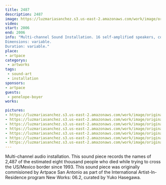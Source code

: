 ```yaml
---
title: 2487
description: 2487
image: https://luzmariasanchez.s3.us-east-2.amazonaws.com/work/image/original/2487_vi01.jpg
video: 
start: 2006
end: 2006
info: "Multi-channel Sound Installation. 16 self-amplified speakers, computer, bench, book.
Dimensions: variable.
Duration: variable."
place: 
- artpace
categorys:
 - artworks
tags: 
 - sound-art
 - installation
sponsors:
- artpace
guests:
 - penelope-boyer
works:

pictures:
- https://luzmariasanchez.s3.us-east-2.amazonaws.com/work/image/original/2487_vi01.jpg
- https://luzmariasanchez.s3.us-east-2.amazonaws.com/work/image/original/2487_vi02.jpg
- https://luzmariasanchez.s3.us-east-2.amazonaws.com/work/image/original/2487_vi03.jpg
- https://luzmariasanchez.s3.us-east-2.amazonaws.com/work/image/original/2487_vi04.jpg
- https://luzmariasanchez.s3.us-east-2.amazonaws.com/work/image/original/2487_vi05.jpg
- https://luzmariasanchez.s3.us-east-2.amazonaws.com/work/image/original/2487_vi06.jpg
- https://luzmariasanchez.s3.us-east-2.amazonaws.com/work/image/original/2487_vi07.jpg
---
```


Multi-channel audio installation. This sound piece records the names of 2,487 of the estimated eight thousand people who died while trying to cross the US/Mexico border since 1993. This sound piece was originally commisioned by Artpace San Antonio as part of the International Artist-In-Residence program New Works: 06.2, curated by Yuko Hasegawa.